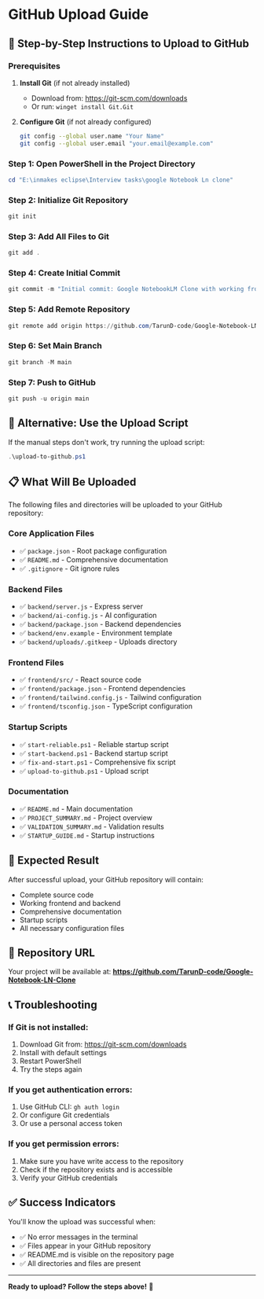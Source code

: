 # GitHub Upload Guide

## 🚀 Step-by-Step Instructions to Upload to GitHub

### Prerequisites
1. **Install Git** (if not already installed)
   - Download from: https://git-scm.com/downloads
   - Or run: `winget install Git.Git`

2. **Configure Git** (if not already configured)
   ```bash
   git config --global user.name "Your Name"
   git config --global user.email "your.email@example.com"
   ```

### Step 1: Open PowerShell in the Project Directory
```powershell
cd "E:\inmakes eclipse\Interview tasks\google Notebook Ln clone"
```

### Step 2: Initialize Git Repository
```powershell
git init
```

### Step 3: Add All Files to Git
```powershell
git add .
```

### Step 4: Create Initial Commit
```powershell
git commit -m "Initial commit: Google NotebookLM Clone with working frontend and backend"
```

### Step 5: Add Remote Repository
```powershell
git remote add origin https://github.com/TarunD-code/Google-Notebook-LN-Clone.git
```

### Step 6: Set Main Branch
```powershell
git branch -M main
```

### Step 7: Push to GitHub
```powershell
git push -u origin main
```

## 🔧 Alternative: Use the Upload Script

If the manual steps don't work, try running the upload script:

```powershell
.\upload-to-github.ps1
```

## 📋 What Will Be Uploaded

The following files and directories will be uploaded to your GitHub repository:

### Core Application Files
- ✅ `package.json` - Root package configuration
- ✅ `README.md` - Comprehensive documentation
- ✅ `.gitignore` - Git ignore rules

### Backend Files
- ✅ `backend/server.js` - Express server
- ✅ `backend/ai-config.js` - AI configuration
- ✅ `backend/package.json` - Backend dependencies
- ✅ `backend/env.example` - Environment template
- ✅ `backend/uploads/.gitkeep` - Uploads directory

### Frontend Files
- ✅ `frontend/src/` - React source code
- ✅ `frontend/package.json` - Frontend dependencies
- ✅ `frontend/tailwind.config.js` - Tailwind configuration
- ✅ `frontend/tsconfig.json` - TypeScript configuration

### Startup Scripts
- ✅ `start-reliable.ps1` - Reliable startup script
- ✅ `start-backend.ps1` - Backend startup script
- ✅ `fix-and-start.ps1` - Comprehensive fix script
- ✅ `upload-to-github.ps1` - Upload script

### Documentation
- ✅ `README.md` - Main documentation
- ✅ `PROJECT_SUMMARY.md` - Project overview
- ✅ `VALIDATION_SUMMARY.md` - Validation results
- ✅ `STARTUP_GUIDE.md` - Startup instructions

## 🎯 Expected Result

After successful upload, your GitHub repository will contain:
- Complete source code
- Working frontend and backend
- Comprehensive documentation
- Startup scripts
- All necessary configuration files

## 🔗 Repository URL

Your project will be available at:
**https://github.com/TarunD-code/Google-Notebook-LN-Clone**

## 📞 Troubleshooting

### If Git is not installed:
1. Download Git from: https://git-scm.com/downloads
2. Install with default settings
3. Restart PowerShell
4. Try the steps again

### If you get authentication errors:
1. Use GitHub CLI: `gh auth login`
2. Or configure Git credentials
3. Or use a personal access token

### If you get permission errors:
1. Make sure you have write access to the repository
2. Check if the repository exists and is accessible
3. Verify your GitHub credentials

## ✅ Success Indicators

You'll know the upload was successful when:
- ✅ No error messages in the terminal
- ✅ Files appear in your GitHub repository
- ✅ README.md is visible on the repository page
- ✅ All directories and files are present

---

**Ready to upload? Follow the steps above!** 🚀 